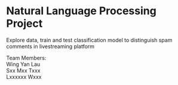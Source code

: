 # Natural Language Processing Project
Explore data, train and test classification model to distinguish spam comments in livestreaming platform  
  
Team Members:  
Wing Yan Lau  
Sxx Mxx Txxx  
Lxxxxxx Wxxx  
